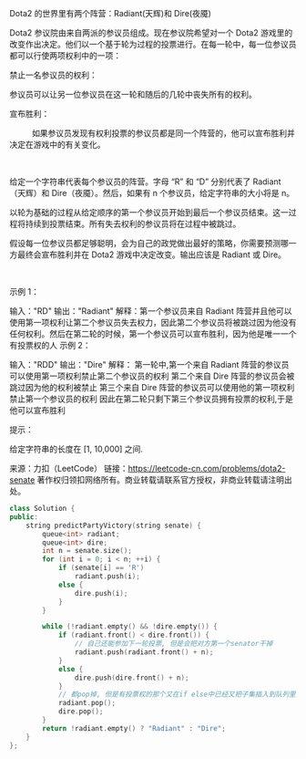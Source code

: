 Dota2 的世界里有两个阵营：Radiant(天辉)和 Dire(夜魇)

Dota2 参议院由来自两派的参议员组成。现在参议院希望对一个 Dota2 游戏里的改变作出决定。他们以一个基于轮为过程的投票进行。在每一轮中，每一位参议员都可以行使两项权利中的一项：

禁止一名参议员的权利：

参议员可以让另一位参议员在这一轮和随后的几轮中丧失所有的权利。

宣布胜利：

          如果参议员发现有权利投票的参议员都是同一个阵营的，他可以宣布胜利并决定在游戏中的有关变化。

 

给定一个字符串代表每个参议员的阵营。字母 “R” 和 “D” 分别代表了 Radiant（天辉）和 Dire（夜魇）。然后，如果有 n 个参议员，给定字符串的大小将是 n。

以轮为基础的过程从给定顺序的第一个参议员开始到最后一个参议员结束。这一过程将持续到投票结束。所有失去权利的参议员将在过程中被跳过。

假设每一位参议员都足够聪明，会为自己的政党做出最好的策略，你需要预测哪一方最终会宣布胜利并在 Dota2 游戏中决定改变。输出应该是 Radiant 或 Dire。

 

示例 1：

输入："RD"
输出："Radiant"
解释：第一个参议员来自 Radiant 阵营并且他可以使用第一项权利让第二个参议员失去权力，因此第二个参议员将被跳过因为他没有任何权利。然后在第二轮的时候，第一个参议员可以宣布胜利，因为他是唯一一个有投票权的人
示例 2：

输入："RDD"
输出："Dire"
解释：
第一轮中,第一个来自 Radiant 阵营的参议员可以使用第一项权利禁止第二个参议员的权利
第二个来自 Dire 阵营的参议员会被跳过因为他的权利被禁止
第三个来自 Dire 阵营的参议员可以使用他的第一项权利禁止第一个参议员的权利
因此在第二轮只剩下第三个参议员拥有投票的权利,于是他可以宣布胜利
 

提示：

给定字符串的长度在 [1, 10,000] 之间.

来源：力扣（LeetCode）
链接：https://leetcode-cn.com/problems/dota2-senate
著作权归领扣网络所有。商业转载请联系官方授权，非商业转载请注明出处。

```cpp
class Solution {
public:
    string predictPartyVictory(string senate) {
        queue<int> radiant;
        queue<int> dire;
        int n = senate.size();
        for (int i = 0; i < n; ++i) {
            if (senate[i] == 'R')
                radiant.push(i);
            else {
                dire.push(i);
            }
        }

        while (!radiant.empty() && !dire.empty()) {
            if (radiant.front() < dire.front()) {
                // 自己还能参加下一轮投票, 但是会把对方第一个senator干掉
                radiant.push(radiant.front() + n);
            }
            else {
                dire.push(dire.front() + n);
            }
            // 都pop掉, 但是有投票权的那个又在if else中已经又把子集插入到队列里去了
            radiant.pop();
            dire.pop();
        }
        return !radiant.empty() ? "Radiant" : "Dire";
    }
};
```